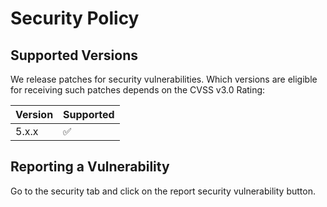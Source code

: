 # Security Policy

## Supported Versions

We release patches for security vulnerabilities. Which versions are eligible for receiving such patches depends on the CVSS v3.0 Rating:

| Version | Supported          |
| ------- | ------------------ |
| 5.x.x   | :white_check_mark: |

## Reporting a Vulnerability
Go to the security tab and click on the report security vulnerability button.
